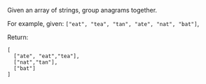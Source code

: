 Given an array of strings, group anagrams together.

For example, given: `["eat", "tea", "tan", "ate", "nat", "bat"]`,

Return:

```
[
  ["ate", "eat","tea"],
  ["nat","tan"],
  ["bat"]
]
```